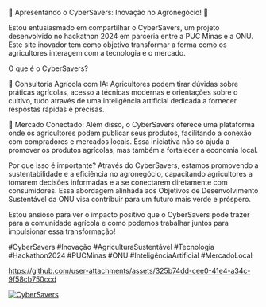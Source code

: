 
🌱 Apresentando o CyberSavers: Inovação no Agronegócio! 🚀

Estou entusiasmado em compartilhar o CyberSavers, um projeto desenvolvido no hackathon 2024 em parceria entre a PUC Minas e a ONU. Este site inovador tem como objetivo transformar a forma como os agricultores interagem com a tecnologia e o mercado.

O que é o CyberSavers?

🤖 Consultoria Agrícola com IA: Agricultores podem tirar dúvidas sobre práticas agrícolas, acesso a técnicas modernas e orientações sobre o cultivo, tudo através de uma inteligência artificial dedicada a fornecer respostas rápidas e precisas.

🛒 Mercado Conectado: Além disso, o CyberSavers oferece uma plataforma onde os agricultores podem publicar seus produtos, facilitando a conexão com compradores e mercados locais. Essa iniciativa não só ajuda a promover os produtos agrícolas, mas também a fortalecer a economia local.

Por que isso é importante? Através do CyberSavers, estamos promovendo a sustentabilidade e a eficiência no agronegócio, capacitando agricultores a tomarem decisões informadas e a se conectarem diretamente com consumidores. Essa abordagem alinhada aos Objetivos de Desenvolvimento Sustentável da ONU visa contribuir para um futuro mais verde e próspero.

Estou ansioso para ver o impacto positivo que o CyberSavers pode trazer para a comunidade agrícola e como podemos trabalhar juntos para impulsionar essa transformação!

#CyberSavers #Inovação #AgriculturaSustentável #Tecnologia #Hackathon2024 #PUCMinas #ONU #InteligênciaArtificial #MercadoLocal



https://github.com/user-attachments/assets/325b74dd-cee0-41e4-a34c-9f58cb750ccd

[![CyberSavers](https://img.shields.io/badge/acesse-aqui-blue)](https://cybersavers.onrender.com/)

